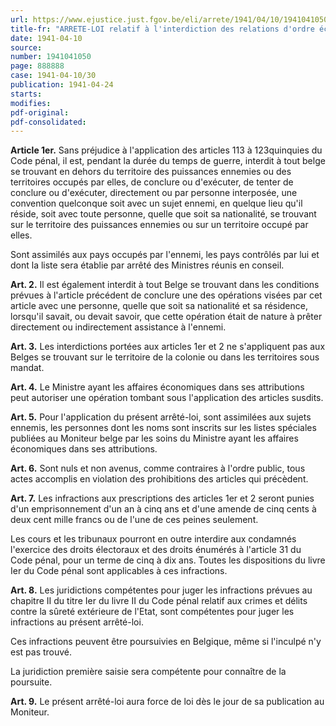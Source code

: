 ```yaml
---
url: https://www.ejustice.just.fgov.be/eli/arrete/1941/04/10/1941041050/justel
title-fr: "ARRETE-LOI relatif à l'interdiction des relations d'ordre économique avec l'ennemi."
date: 1941-04-10
source:
number: 1941041050
page: 888888
case: 1941-04-10/30
publication: 1941-04-24
starts:
modifies:
pdf-original:
pdf-consolidated:
---
```


**Article 1er.** Sans préjudice à l'application des articles 113 à 123quinquies du Code pénal, il est, pendant la durée du temps de guerre, interdit à tout belge se trouvant en dehors du territoire des puissances ennemies ou des territoires occupés par elles, de conclure ou d'exécuter, de tenter de conclure ou d'exécuter, directement ou par personne interposée, une convention quelconque soit avec un sujet ennemi, en quelque lieu qu'il réside, soit avec toute personne, quelle que soit sa nationalité, se trouvant sur le territoire des puissances ennemies ou sur un territoire occupé par elles.

Sont assimilés aux pays occupés par l'ennemi, les pays contrôlés par lui et dont la liste sera établie par arrêté des Ministres réunis en conseil.

**Art. 2.** Il est également interdit à tout Belge se trouvant dans les conditions prévues à l'article précédent de conclure une des opérations visées par cet article avec une personne, quelle que soit sa nationalité et sa résidence, lorsqu'il savait, ou devait savoir, que cette opération était de nature à prêter directement ou indirectement assistance à l'ennemi.

**Art. 3.** Les interdictions portées aux articles 1er et 2 ne s'appliquent pas aux Belges se trouvant sur le territoire de la colonie ou dans les territoires sous mandat.

**Art. 4.** Le Ministre ayant les affaires économiques dans ses attributions peut autoriser une opération tombant sous l'application des articles susdits.

**Art. 5.** Pour l'application du présent arrêté-loi, sont assimilées aux sujets ennemis, les personnes dont les noms sont inscrits sur les listes spéciales publiées au Moniteur belge par les soins du Ministre ayant les affaires économiques dans ses attributions.

**Art. 6.** Sont nuls et non avenus, comme contraires à l'ordre public, tous actes accomplis en violation des prohibitions des articles qui précèdent.

**Art. 7.** Les infractions aux prescriptions des articles 1er et 2 seront punies d'un emprisonnement d'un an à cinq ans et d'une amende de cinq cents à deux cent mille francs ou de l'une de ces peines seulement.

Les cours et les tribunaux pourront en outre interdire aux condamnés l'exercice des droits électoraux et des droits énumérés à l'article 31 du Code pénal, pour un terme de cinq à dix ans. Toutes les dispositions du livre Ier du Code pénal sont applicables à ces infractions.

**Art. 8.** Les juridictions compétentes pour juger les infractions prévues au chapitre II du titre Ier du livre II du Code pénal relatif aux crimes et délits contre la sûreté extérieure de l'Etat, sont compétentes pour juger les infractions au présent arrêté-loi.

Ces infractions peuvent être poursuivies en Belgique, même si l'inculpé n'y est pas trouvé.

La juridiction première saisie sera compétente pour connaître de la poursuite.

**Art. 9.** Le présent arrêté-loi aura force de loi dès le jour de sa publication au Moniteur.
